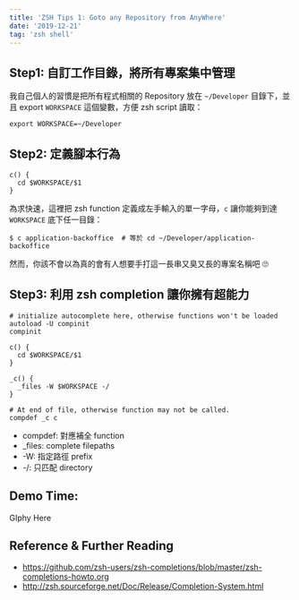 ```yaml
---
title: 'ZSH Tips 1: Goto any Repository from AnyWhere'
date: '2019-12-21'
tag: 'zsh shell'
---
```


## Step1: 自訂工作目錄，將所有專案集中管理

我自己個人的習慣是把所有程式相關的 Repository 放在 `~/Developer` 目錄下，並且 export `WORKSPACE` 這個變數，方便 zsh script 讀取：

```shell
export WORKSPACE=~/Developer
```

## Step2: 定義腳本行為

```shell
c() {
  cd $WORKSPACE/$1
}
```

為求快速，這裡把 zsh function 定義成左手輸入的單一字母，`c` 讓你能夠到達 `WORKSPACE` 底下任一目錄：

```shell
$ c application-backoffice  # 等於 cd ~/Developer/application-backoffice
```

然而，你該不會以為真的會有人想要手打這一長串又臭又長的專案名稱吧 🙄️

## Step3: 利用 zsh completion 讓你擁有超能力

```shell
# initialize autocomplete here, otherwise functions won't be loaded
autoload -U compinit
compinit

c() {
  cd $WORKSPACE/$1
}

_c() {
  _files -W $WORKSPACE -/
}

# At end of file, otherwise function may not be called.
compdef _c c
```

- compdef: 對應補全 function
- \_files: complete filepaths
- -W: 指定路徑 prefix
- -/: 只匹配 directory

## Demo Time:

GIphy Here

## Reference & Further Reading

- https://github.com/zsh-users/zsh-completions/blob/master/zsh-completions-howto.org
- http://zsh.sourceforge.net/Doc/Release/Completion-System.html
